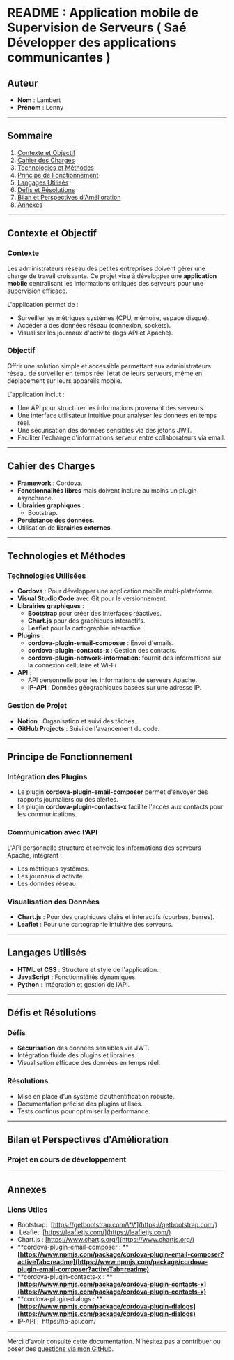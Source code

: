 # README : Application mobile de Supervision de Serveurs ( Saé Développer des applications communicantes )

## Auteur

- **Nom** : Lambert
- **Prénom** : Lenny

---

## Sommaire

1. [Contexte et Objectif](#contexte-et-objectif)
2. [Cahier des Charges](#cahier-des-charges)
3. [Technologies et Méthodes](#technologies-et-méthodes)
4. [Principe de Fonctionnement](#principe-de-fonctionnement)
5. [Langages Utilisés](#langages-utilisés)
6. [Défis et Résolutions](#défis-et-résolutions)
7. [Bilan et Perspectives d'Amélioration](#bilan-et-perspectives-damélioration)
8. [Annexes](#annexes)

---

## Contexte et Objectif

### Contexte

Les administrateurs réseau des petites entreprises doivent gérer une charge de travail croissante. Ce projet vise à développer une **application mobile** centralisant les informations critiques des serveurs pour une supervision efficace.

L'application permet de :

- Surveiller les métriques systèmes (CPU, mémoire, espace disque).
- Accéder à des données réseau (connexion, sockets).
- Visualiser les journaux d'activité (logs API et Apache).

### Objectif

Offrir une solution simple et accessible permettant aux administrateurs réseau de surveiller en temps réel l’état de leurs serveurs, même en déplacement sur leurs appareils mobile.

L'application inclut :

- Une API pour structurer les informations provenant des serveurs.
- Une interface utilisateur intuitive pour analyser les données en temps réel.
- Une sécurisation des données sensibles via des jetons JWT.
- Faciliter l'échange d'informations serveur entre collaborateurs via email.

---

## Cahier des Charges

- **Framework** : Cordova.
- **Fonctionnalités libres** mais doivent inclure au moins un plugin asynchrone.
- **Librairies graphiques** :
  - Bootstrap.
- **Persistance des données**.
- Utilisation de **librairies externes**.

---

## Technologies et Méthodes

### Technologies Utilisées

- **Cordova** : Pour développer une application mobile multi-plateforme.
- **Visual Studio Code** avec Git pour le versionnement.
- **Librairies graphiques** :
  - **Bootstrap** pour créer des interfaces réactives.
  - **Chart.js** pour des graphiques interactifs.
  - **Leaflet** pour la cartographie interactive.
- **Plugins** :
  - **cordova-plugin-email-composer** : Envoi d'emails.
  - **cordova-plugin-contacts-x** : Gestion des contacts.
  - **cordova-plugin-network-information:** fournit des informations sur la connexion cellulaire et Wi-Fi
- **API** :
  - API personnelle pour les informations de serveurs Apache.
  - **IP-API** : Données géographiques basées sur une adresse IP.

### Gestion de Projet

- **Notion** : Organisation et suivi des tâches.
- **GitHub Projects** : Suivi de l'avancement du code.

---

## Principe de Fonctionnement

### Intégration des Plugins

- Le plugin **cordova-plugin-email-composer** permet d'envoyer des rapports journaliers ou des alertes.
- Le plugin **cordova-plugin-contacts-x** facilite l'accès aux contacts pour les communications.

### Communication avec l’API

L'API personnelle structure et renvoie les informations des serveurs Apache, intégrant :

- Les métriques systèmes.
- Les journaux d'activité.
- Les données réseau.

### Visualisation des Données

- **Chart.js** : Pour des graphiques clairs et interactifs (courbes, barres).
- **Leaflet** : Pour une cartographie intuitive des serveurs.

---

## Langages Utilisés

- **HTML et CSS** : Structure et style de l'application.
- **JavaScript** : Fonctionnalités dynamiques.
- **Python** : Intégration et gestion de l’API.

---

## Défis et Résolutions

### Défis

- **Sécurisation** des données sensibles via JWT.
- Intégration fluide des plugins et librairies.
- Visualisation efficace des données en temps réel.

### Résolutions

- Mise en place d’un système d’authentification robuste.
- Documentation précise des plugins utilisés.
- Tests continus pour optimiser la performance.

---

## Bilan et Perspectives d'Amélioration

### Projet en cours de développement 

---

## Annexes

### Liens Utiles

- Bootstrap:  [https://getbootstrap.com/\*\*](https://getbootstrap.com/)
-  Leaflet: [https://leafletjs.com/](https://leafletjs.com/)
- Chart.js : [https://www.chartjs.org/](https://www.chartjs.org/)
- \*\*cordova-plugin-email-composer : \*\***[https://www.npmjs.com/package/cordova-plugin-email-composer?activeTab=readme](https://www.npmjs.com/package/cordova-plugin-email-composer?activeTab=readme)**
- \*\*cordova-plugin-contacts-x : \*\***[https://www.npmjs.com/package/cordova-plugin-contacts-x](https://www.npmjs.com/package/cordova-plugin-contacts-x)**
- \*\*cordova-plugin-dialogs : \*\* **[https://www.npmjs.com/package/cordova-plugin-dialogs](https://www.npmjs.com/package/cordova-plugin-dialogs)**
- IP-API :  https\://ip-api.com/

---

Merci d'avoir consulté cette documentation. N'hésitez pas à contribuer ou poser des [questions ](https://github.com/)[via ](https://github.com/)[mon GitHub]([https://github.com/](https://github.com/lenzzair)).

